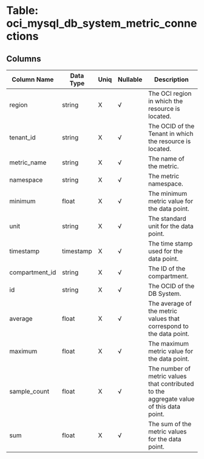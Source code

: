 # Table: oci_mysql_db_system_metric_connections

## Columns 

|  Column Name   |  Data Type  | Uniq | Nullable | Description | 
|  ----  | ----  | ----  | ----  | ---- | 
| region | string | X | √ | The OCI region in which the resource is located. | 
| tenant_id | string | X | √ | The OCID of the Tenant in which the resource is located. | 
| metric_name | string | X | √ | The name of the metric. | 
| namespace | string | X | √ | The metric namespace. | 
| minimum | float | X | √ | The minimum metric value for the data point. | 
| unit | string | X | √ | The standard unit for the data point. | 
| timestamp | timestamp | X | √ | The time stamp used for the data point. | 
| compartment_id | string | X | √ | The ID of the compartment. | 
| id | string | X | √ | The OCID of the DB System. | 
| average | float | X | √ | The average of the metric values that correspond to the data point. | 
| maximum | float | X | √ | The maximum metric value for the data point. | 
| sample_count | float | X | √ | The number of metric values that contributed to the aggregate value of this data point. | 
| sum | float | X | √ | The sum of the metric values for the data point. | 



